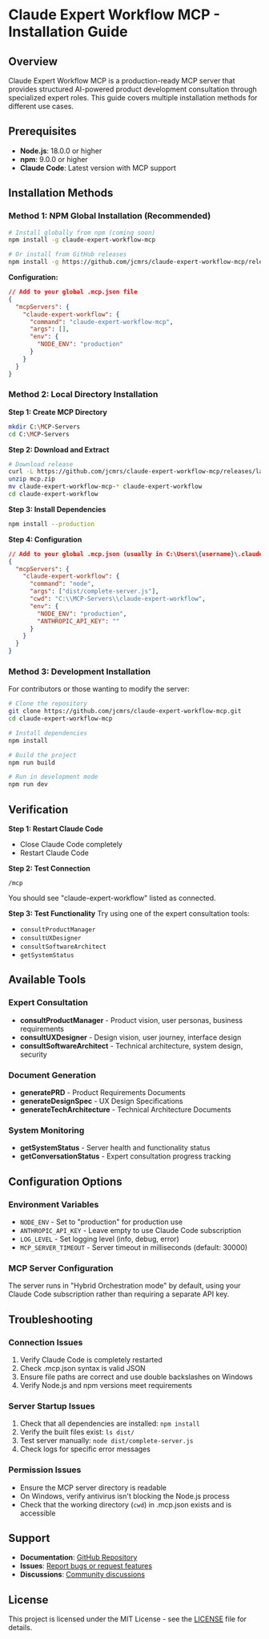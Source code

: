 # Claude Expert Workflow MCP - Installation Guide

## Overview

Claude Expert Workflow MCP is a production-ready MCP server that provides structured AI-powered product development consultation through specialized expert roles. This guide covers multiple installation methods for different use cases.

## Prerequisites

- **Node.js**: 18.0.0 or higher
- **npm**: 9.0.0 or higher
- **Claude Code**: Latest version with MCP support

## Installation Methods

### Method 1: NPM Global Installation (Recommended)

```bash
# Install globally from npm (coming soon)
npm install -g claude-expert-workflow-mcp

# Or install from GitHub releases
npm install -g https://github.com/jcmrs/claude-expert-workflow-mcp/releases/latest/download/claude-expert-workflow-mcp.tgz
```

**Configuration:**
```json
// Add to your global .mcp.json file
{
  "mcpServers": {
    "claude-expert-workflow": {
      "command": "claude-expert-workflow-mcp",
      "args": [],
      "env": {
        "NODE_ENV": "production"
      }
    }
  }
}
```

### Method 2: Local Directory Installation

**Step 1: Create MCP Directory**
```bash
mkdir C:\MCP-Servers
cd C:\MCP-Servers
```

**Step 2: Download and Extract**
```bash
# Download release
curl -L https://github.com/jcmrs/claude-expert-workflow-mcp/releases/latest/download/claude-expert-workflow-mcp.zip -o mcp.zip
unzip mcp.zip
mv claude-expert-workflow-mcp-* claude-expert-workflow
cd claude-expert-workflow
```

**Step 3: Install Dependencies**
```bash
npm install --production
```

**Step 4: Configuration**
```json
// Add to your global .mcp.json (usually in C:\Users\{username}\.claude\.mcp.json)
{
  "mcpServers": {
    "claude-expert-workflow": {
      "command": "node",
      "args": ["dist/complete-server.js"],
      "cwd": "C:\\MCP-Servers\\claude-expert-workflow",
      "env": {
        "NODE_ENV": "production",
        "ANTHROPIC_API_KEY": ""
      }
    }
  }
}
```

### Method 3: Development Installation

For contributors or those wanting to modify the server:

```bash
# Clone the repository
git clone https://github.com/jcmrs/claude-expert-workflow-mcp.git
cd claude-expert-workflow-mcp

# Install dependencies
npm install

# Build the project
npm run build

# Run in development mode
npm run dev
```

## Verification

**Step 1: Restart Claude Code**
- Close Claude Code completely
- Restart Claude Code

**Step 2: Test Connection**
```
/mcp
```
You should see "claude-expert-workflow" listed as connected.

**Step 3: Test Functionality**
Try using one of the expert consultation tools:
- `consultProductManager`
- `consultUXDesigner`
- `consultSoftwareArchitect`
- `getSystemStatus`

## Available Tools

### Expert Consultation
- **consultProductManager** - Product vision, user personas, business requirements
- **consultUXDesigner** - Design vision, user journey, interface design
- **consultSoftwareArchitect** - Technical architecture, system design, security

### Document Generation
- **generatePRD** - Product Requirements Documents
- **generateDesignSpec** - UX Design Specifications
- **generateTechArchitecture** - Technical Architecture Documents

### System Monitoring
- **getSystemStatus** - Server health and functionality status
- **getConversationStatus** - Expert consultation progress tracking

## Configuration Options

### Environment Variables
- `NODE_ENV` - Set to "production" for production use
- `ANTHROPIC_API_KEY` - Leave empty to use Claude Code subscription
- `LOG_LEVEL` - Set logging level (info, debug, error)
- `MCP_SERVER_TIMEOUT` - Server timeout in milliseconds (default: 30000)

### MCP Server Configuration
The server runs in "Hybrid Orchestration mode" by default, using your Claude Code subscription rather than requiring a separate API key.

## Troubleshooting

### Connection Issues
1. Verify Claude Code is completely restarted
2. Check .mcp.json syntax is valid JSON
3. Ensure file paths are correct and use double backslashes on Windows
4. Verify Node.js and npm versions meet requirements

### Server Startup Issues
1. Check that all dependencies are installed: `npm install`
2. Verify the built files exist: `ls dist/`
3. Test server manually: `node dist/complete-server.js`
4. Check logs for specific error messages

### Permission Issues
- Ensure the MCP server directory is readable
- On Windows, verify antivirus isn't blocking the Node.js process
- Check that the working directory (`cwd`) in .mcp.json exists and is accessible

## Support

- **Documentation**: [GitHub Repository](https://github.com/jcmrs/claude-expert-workflow-mcp)
- **Issues**: [Report bugs or request features](https://github.com/jcmrs/claude-expert-workflow-mcp/issues)
- **Discussions**: [Community discussions](https://github.com/jcmrs/claude-expert-workflow-mcp/discussions)

## License

This project is licensed under the MIT License - see the [LICENSE](LICENSE) file for details.